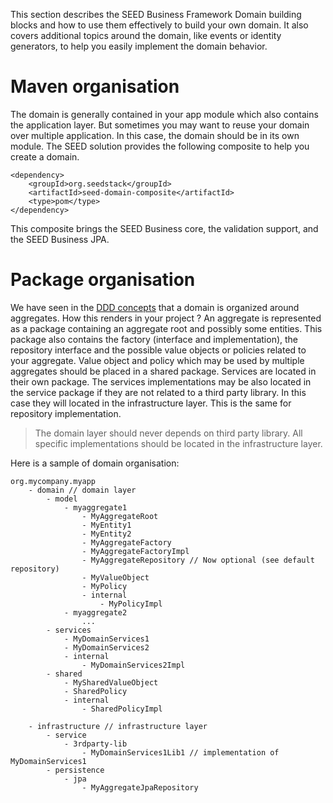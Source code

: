 This section describes the SEED Business Framework Domain building blocks and how to use them effectively to build your 
own domain. It also covers additional topics around the domain, like events or identity generators, to help you easily 
implement the domain behavior.

# Maven organisation

The domain is generally contained in your app module which also contains the application layer. But sometimes you may
want to reuse your domain over multiple application. In this case, the domain should be in its own module. The SEED 
solution provides the following composite to help you create a domain. 

    <dependency>
        <groupId>org.seedstack</groupId>
        <artifactId>seed-domain-composite</artifactId>
        <type>pom</type>
    </dependency>

This composite brings the SEED Business core, the validation support, and the SEED Business JPA.

# Package organisation

We have seen in the [DDD concepts](#!/business-doc/understanding-ddd/domain-layer) that a domain is organized around 
aggregates. How this renders in your project ? An aggregate is represented as a package containing an aggregate root
and possibly some entities. This package also contains the factory (interface and implementation), the repository
interface and the possible value objects or policies related to your aggregate. Value object and policy which may be 
used by multiple aggregates should be placed in a shared package. Services are located in their own package. The services
implementations may be also located in the service package if they are not related to a third party library. In this 
case they will located in the infrastructure layer. This is the same for repository implementation. 

> The domain layer should never depends on third party library. All specific implementations should be located in the
infrastructure layer.

Here is a sample of domain organisation:

```
org.mycompany.myapp
    - domain // domain layer
        - model
            - myaggregate1
                - MyAggregateRoot
                - MyEntity1
                - MyEntity2
                - MyAggregateFactory
                - MyAggregateFactoryImpl
                - MyAggregateRepository // Now optional (see default repository)
                - MyValueObject
                - MyPolicy
                - internal
                    - MyPolicyImpl
            - myaggregate2
                ...
        - services
            - MyDomainServices1
            - MyDomainServices2
            - internal
                - MyDomainServices2Impl
        - shared
            - MySharedValueObject
            - SharedPolicy
            - internal
                - SharedPolicyImpl
    
    - infrastructure // infrastructure layer
        - service
            - 3rdparty-lib
                - MyDomainServices1Lib1 // implementation of MyDomainServices1
        - persistence
            - jpa
                - MyAggregateJpaRepository
```